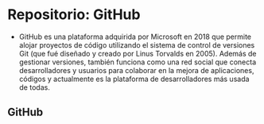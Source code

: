 # Repositorio: GitHub

- GitHub es una plataforma adquirida por Microsoft en 2018 que permite alojar proyectos de código utilizando el sistema de control de versiones Git (que fué diseñado y creado por Linus Torvalds en 2005). Además de gestionar versiones, también funciona como una red social que conecta desarrolladores y usuarios para colaborar en la mejora de aplicaciones, códigos y actualmente es la plataforma de desarrolladores más usada de todas.

## GitHub 

